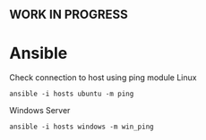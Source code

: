 ## WORK IN PROGRESS

# Ansible

Check connection to host using ping module
Linux
```
ansible -i hosts ubuntu -m ping
```
Windows Server
```
ansible -i hosts windows -m win_ping
```
